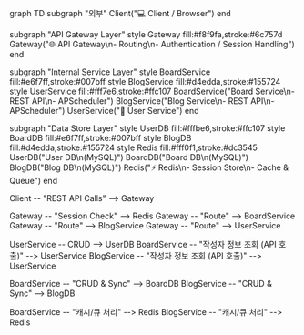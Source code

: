 graph TD
   subgraph "외부"
       Client("💻 Client / Browser")
   end

   subgraph "API Gateway Layer"
       style Gateway fill:#f8f9fa,stroke:#6c757d
       Gateway("🌐 API Gateway\n- Routing\n- Authentication / Session Handling")
   end

   subgraph "Internal Service Layer"
       style BoardService fill:#e6f7ff,stroke:#007bff
       style BlogService fill:#d4edda,stroke:#155724
       style UserService fill:#fff7e6,stroke:#ffc107
       BoardService("Board Service\n- REST API\n- APScheduler")
       BlogService("Blog Service\n- REST API\n- APScheduler")
       UserService("👤 User Service")
   end

   subgraph "Data Store Layer"
       style UserDB fill:#fffbe6,stroke:#ffc107
       style BoardDB fill:#e6f7ff,stroke:#007bff
       style BlogDB fill:#d4edda,stroke:#155724
       style Redis fill:#fff0f1,stroke:#dc3545
       UserDB("User DB\n(MySQL)")
       BoardDB("Board DB\n(MySQL)")
       BlogDB("Blog DB\n(MySQL)")
       Redis("⚡ Redis\n- Session Store\n- Cache & Queue")
   end

   Client -- "REST API Calls" --> Gateway

   Gateway -- "Session Check" --> Redis
   Gateway -- "Route" --> BoardService
   Gateway -- "Route" --> BlogService
   Gateway -- "Route" --> UserService
   
   UserService -- CRUD --> UserDB
   BoardService -- "작성자 정보 조회 (API 호출)" --> UserService
   BlogService -- "작성자 정보 조회 (API 호출)" --> UserService

   BoardService -- "CRUD & Sync" --> BoardDB
   BlogService -- "CRUD & Sync" --> BlogDB

   BoardService -- "캐시/큐 처리" --> Redis
   BlogService -- "캐시/큐 처리" --> Redis
